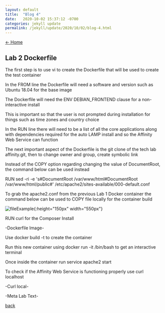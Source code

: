 ```yaml
---
layout: default
title:  "Blog 4"
date:   2020-10-02 15:37:12 -0700
categories: jekyll update
permalink: /jekyll/update/2020/10/02/blog-4.html
---
```

[<- Home](https://lynnparrish2.github.io)

## Lab 2 Dockerfile



The first step is to use vi to create the Dockerfile that will be used to create the test container

In the FROM line the Dockerfile will need a software and version such as Ubuntu 18.04 for the base image

The Dockerfile will need the ENV DEBIAN_FRONTEND clause for a non-interactive install 

This is important so that the user is not prompted during installation for things such as time zones and country choice 

In the RUN line there will need to be a list of all the core applications along with dependencies required for the auto LAMP install and so the Affinity Web Service can function

The next important aspect of the Dockerfile is the git clone of the tech lab affinity.git, then to change owner and group, create symbolic link

Instead of the COPY option regarding changing the value of DocumentRoot, the command below can be used instead 

RUN sed -ri -e 's#DocumentRoot /var/www/html#DocumentRoot /var/www/html/public#' /etc/apache2/sites-available/000-default.conf 

To grab the apache2.conf from the previous Lab 1 Docker container the command below can be used to COPY  file locally for the container build 

![fileExample](https://user-images.githubusercontent.com/70084203/94984781-c3ec8d80-0504-11eb-8491-0661e7fd2fe8.png){:height="150px" width="550px"}


RUN curl for the Composer Install 


-Dockerfile  Image- 


Use docker build -t to create the container 

Run this new container using docker run -it  /bin/bash to get an interactive terminal 

Once inside the container run service apache2 start 

To check if the Affinity Web Service is functioning properly use curl localhost 

-Curl local- 

-Meta Lab Text-


[back](https://lynnparrish2.github.io)
